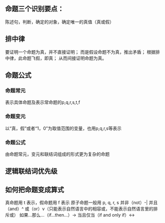 
## 命题三个识别要点：
陈述句，判断，确定的对象，确定唯一的真值（真或假）

## 排中律
要证明一个命题为真，并不直接证明；
而是假设命题不为真，推出矛盾；
根据排中律，此命题飞假，即真；
从而间接证明命题为真。

## 命题公式
### 命题常元
表示具体命题及表示常命题的p,q,r,s,t,f
### 命题变元
以“真，假”或者“1，0”为取值范围的变量，也用p,q,r,s等表示
### 命题公式
由命题常元，变元和联结词组成的形式更为复杂的命题

## 逻辑联结词优先级


## 如何把命题变成算式
真命题用 t 表示，假命题用 f 表示
原子命题一般用 p, q, r, s 
并非（not）-|
并且（and）^
或（or）v（只能表示自然语言中的相容或，不能表示自然语言里的排斥或）
如果...那么...（if...then...）→
当且仅当（if and only if）↔